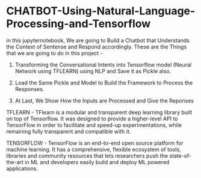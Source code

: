 # CHATBOT-Using-Natural-Language-Processing-and-Tensorflow
in this jupyternotebook, We are going to Build a Chatbot that Understands the Context of Sentense and Respond accordingly. These are the Things that we are going to do in this project -

1. Transforming the Conversational Intents into Tensorflow model (Neural Network using TFLEARN) using NLP and Save it as Pickle also. 

2. Load the Same Pickle and Model to Build the Framework to Process the Responses.

3. At Last, We Show How the Inputs are Processed and Give the Reponses

TFLEARN - TFlearn is a modular and transparent deep learning library built on top of Tensorflow. It was designed to provide a higher-level API to TensorFlow in order to facilitate and speed-up experimentations, while remaining fully transparent and compatible with it.

TENSORFLOW - TensorFlow is an end-to-end open source platform for machine learning. It has a comprehensive, flexible ecosystem of tools, libraries and community resources that lets researchers push the state-of-the-art in ML and developers easily build and deploy ML powered applications.
